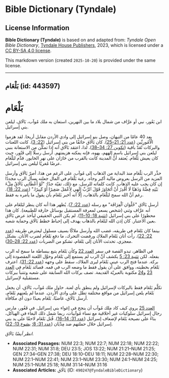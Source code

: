 # Bible Dictionary (Tyndale)

## License Information

**Bible Dictionary (Tyndale)** is based on and adapted from: _Tyndale Open Bible Dictionary_, [Tyndale House Publishers](https://tyndaleopenresources.com/), 2023, which is licensed under a [CC BY-SA 4.0 license](https://creativecommons.org/licenses/by-sa/4.0/legalcode.en).

This markdown version (created `2025-10-20`) is provided under the same license.



--------------------------------

## بَلْعَام (id: 443597)

بَلْعَام
========

ابن بَعُور، نبي أو عرَّاف من شمال بلاد ما بين النهرين، استعان به ملك مُوآب، بَالَاق، ليلعن بني إسرائيل.

بعد 40 عامًا من التيهان، وصل بنو إسرائيل إلى وادي الأردن مقابل أريحا. لقد هزموا الْأَمُورِيِّين ([عدد 21: 21–25](https://ref.ly/Num21:21-Num21:25)). كان بَالَاق خائفًا من بني إسرائيل ([22: 3](https://ref.ly/Num22:3)). كانت اللعنات والبركات تُعَدّ باقية ([تكوين 27: 34–38](https://ref.ly/Gen27:34-Gen27:38)). لذا، اعتقد بَالَاق أنه إذا تمكَّن من الاستعانة بنبي ليلعن بني إسرائيل باسم إلههم، يهوه، فإنه يمكنه هزيمتهم. أرسل رسلًا إلى فَتُور، حيث كان يعيش بَلْعَام. يُعتقد أنَّ المدينة كانت بالقرب من حَارَان على نهر الخابور. قدَّم لبَلْعَام عرضًا مُغريًا ليلعن بني إسرائيل.

حذَّر الرب بَلْعَام منذ البداية من الذهاب إلى مُوآب. على الرغم من هذا، أصرّ بَالَاق وأرسل المزيد من الرسل بعروض مالية أكبر وجاه. رغبة بَلْعَام في المال جعلته يسأل الرب مجددًا إن كان يجب عليه الذهاب. كانت كلماته للرسل، مع ذلك، تقيّة جدًا: "لَوْ أَعْطَانِي بَالَاقُ مِلْءَ بَيْتِهِ فِضَّةً وَذَهَبًا لَا أَقْدِرُ أَنْ أَتَجَاوَزَ قَوْلَ ٱلرَّبِّ إِلَهِي لِأَعْمَلَ صَغِيرًا أَوْ كَبِيرًا." ([عدد 22: 18](https://ref.ly/Num22:18)). رغم أنَّ الله سمح لبَلْعَام بالذهاب، إلّا أنه أخبر بَلعَام بأن يقول ما يأمره به فقط.

أرسل بَالَاق "حُلْوَان ٱلْعِرَافَة" مع رسله ([عدد 22: 7](https://ref.ly/Num22:7)). يُظهر هذا أنه كان ينظر لبَلعَام على أنه عرَّاف وثني (شخص يسعى لمعرفة المستقبل بوسائل خارقة للطبيعة). كان هذا محظورًا على بني إسرائيل ([تثنية 18: 10–11](https://ref.ly/Deut18:10-Deut18:11)). لم يكن النبي الحقيقي ليأخذ عرض بَالَاق بعين الاعتبار. كان إذن الله لبَلعَام بالذهاب يهدف إلى إحباط خطط بَالَاق وحماية شعبه.

بينما كان بَلعَام في طريقه، غضب الله وأرسل ملاكًا بسيف مسلول ليعترض طريقه ([عدد 22: 22](https://ref.ly/Num22:22)). رأت أتان بَلعَام الملاك ورفضت التحرك، ما دفع بَلعَام لضرب الأتان. بشكل معجزي، تحدثت الأتان إلى بَلعَام، تشكو من الضربات ([عدد 22: 28–30](https://ref.ly/Num22:28-Num22:30)).

في الظاهر، تبدو القصة في سفر [العدد 22](https://ref.ly/Num22:1-Num22:41) وكأن بَلعَام يتبع ببساطة ما سمح له الرب بفعله. لكن [تثنية 23: 5](https://ref.ly/Deut23:5) يكشف أنَّ الرب لم يستمع إلى بَلعَام وحوَّل اللعنة المقصودة إلى بركة. عندما فتح الرب عيني بَلعَام ليرى الملاك، سقط على وجهه ([عدد 22: 31](https://ref.ly/Num22:31)). اعترف بَلعَام بخطيته، ووافق على أن يقول فقط ما وضعه الرب في فمه. قصائد بَلعَام في [العدد 23](https://ref.ly/Num23:1-Num23:30) و[24](https://ref.ly/Num24:1-Num24:25) مكتوبة بالعبريّة القديمة. تصف بركات الله السابقة على شعبه وتتنبأ ببركات مستقبلية لإسرائيل.

تكلَّم بَلعَام فقط بالبركات لإسرائيل ولم ينطق بأي لعنة. حاول ملك مُوآب، بَالَاق، أن يجعل بَلعَام يلعن إسرائيل من مواقع مختلفة تطل على وادي الأردن. عندما لم يلعنهم بَلعَام، أرسل بَالَاق، غاضبًا، بَلعَام بعيدًا دون أي مكافأة.

[العدد 25](https://ref.ly/Num25:1-Num25:18) يروي كيف كاد ملك مُوآب أن ينجح في إغواء بني إسرائيل. في فَغُور، مارس رجال إسرائيل سلوكيات غير أخلاقية مع نساء مُوآبيات، ربما شمل ذلك البغاء في الهياكل، بناءً على نصيحة بَلعَام لإضعاف إسرائيل ([عدد 31: 14–16](https://ref.ly/Num31:14-Num31:16)). قُتل بَلعَام لاحقًا على يد بني إسرائيل خلال حملتهم ضد مِدْيَان ([عدد 31: 8؛](https://ref.ly/Num31:8) [يشوع 13: 22](https://ref.ly/Josh13:22)).

*انظر أيضًا* بَالَاق.

* **Associated Passages:** NUM 22:3; NUM 22:7; NUM 22:18; NUM 22:22; NUM 22:31; NUM 31:8; DEU 23:5; JOS 13:22; NUM 21:21–NUM 21:25; GEN 27:34–GEN 27:38; DEU 18:10–DEU 18:11; NUM 22:28–NUM 22:30; NUM 22:1–NUM 22:41; NUM 23:1–NUM 23:30; NUM 24:1–NUM 24:25; NUM 25:1–NUM 25:18; NUM 31:14–NUM 31:16
* **Associated Articles:** بَالَاق (ID: `490247@TyndaleBibleDictionary`)


